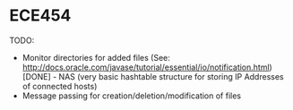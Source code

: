 ECE454
=========

TODO:
- Monitor directories for added files (See: http://docs.oracle.com/javase/tutorial/essential/io/notification.html)
[DONE] - NAS (very basic hashtable structure for storing IP Addresses of connected hosts)
- Message passing for creation/deletion/modification of files

